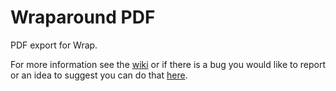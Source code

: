 # Wraparound PDF
PDF export for Wrap.

For more information see the [wiki](https://github.com/Wraparound/wrap/wiki) or if there is a bug you would like to report
or an idea to suggest you can do that [here](https://github.com/Wraparound/wrap/issues).
